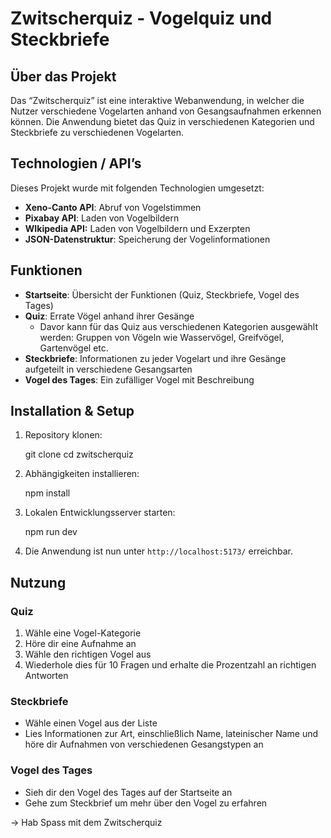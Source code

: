 # Zwitscherquiz - Vogelquiz und Steckbriefe

## Über das Projekt

Das “Zwitscherquiz” ist eine interaktive Webanwendung, in welcher die Nutzer verschiedene Vogelarten anhand von Gesangsaufnahmen erkennen können. Die Anwendung bietet das Quiz in verschiedenen Kategorien und Steckbriefe zu verschiedenen Vogelarten.

## Technologien / API’s

Dieses Projekt wurde mit folgenden Technologien umgesetzt:

- **Xeno-Canto API**: Abruf von Vogelstimmen
- **Pixabay API**: Laden von Vogelbildern
- **WIkipedia API:** Laden von Vogelbildern und Exzerpten
- **JSON-Datenstruktur**: Speicherung der Vogelinformationen

## Funktionen

- **Startseite**: Übersicht der Funktionen (Quiz, Steckbriefe, Vogel des Tages)
- **Quiz**: Errate Vögel anhand ihrer Gesänge
    - Davor kann für das Quiz aus verschiedenen Kategorien ausgewählt werden: Gruppen von Vögeln wie Wasservögel, Greifvögel, Gartenvögel etc.
- **Steckbriefe**: Informationen zu jeder Vogelart und ihre Gesänge aufgeteilt in verschiedene Gesangsarten
- **Vogel des Tages**: Ein zufälliger Vogel mit Beschreibung

## Installation & Setup

1. Repository klonen:
   
    git clone <repository-url>
    cd zwitscherquiz

    
3. Abhängigkeiten installieren:

    npm install
    
    
4. Lokalen Entwicklungsserver starten:
    
    npm run dev
    
    
5. Die Anwendung ist nun unter `http://localhost:5173/` erreichbar.

## Nutzung

### Quiz

1. Wähle eine Vogel-Kategorie
2. Höre dir eine Aufnahme an
3. Wähle den richtigen Vogel aus
4. Wiederhole dies für 10 Fragen und erhalte die Prozentzahl an richtigen Antworten

### Steckbriefe

- Wähle einen Vogel aus der Liste
- Lies Informationen zur Art, einschließlich Name, lateinischer Name und höre dir Aufnahmen von verschiedenen Gesangstypen an

### Vogel des Tages

- Sieh dir den Vogel des Tages auf der Startseite an
- Gehe zum Steckbrief um mehr über den Vogel zu erfahren

-> Hab Spass mit dem Zwitscherquiz
